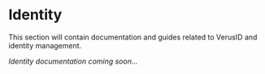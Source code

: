 # Identity

This section will contain documentation and guides related to VerusID and identity management.

*Identity documentation coming soon...* 
